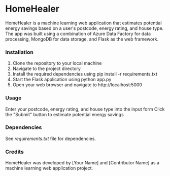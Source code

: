 # HomeHealer

HomeHealer is a machine learning web application that estimates potential energy savings based on a user's postcode, energy rating, and house type. The app was built using a combination of Azure Data Factory for data processing, MongoDB for data storage, and Flask as the web framework.

### Installation
1. Clone the repository to your local machine
2. Navigate to the project directory
3. Install the required dependencies using pip install -r requirements.txt
4. Start the Flask application using python app.py
5. Open your web browser and navigate to http://localhost:5000

### Usage

Enter your postcode, energy rating, and house type into the input form
Click the "Submit" button to estimate potential energy savings

### Dependencies

See *requirements.txt* file for dependencies.

### Credits

HomeHealer was developed by [Your Name] and [Contributor Name] as a machine learning web application project.
